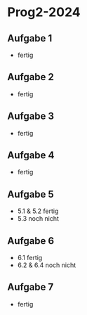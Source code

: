 # Prog2-2024

## Aufgabe 1 
- fertig

## Aufgabe 2
- fertig

## Aufgabe 3
- fertig

## Aufgabe 4
- fertig

## Aufgabe 5
- 5.1 & 5.2 fertig
- 5.3 noch nicht

## Aufgabe 6
- 6.1 fertig
- 6.2 & 6.4 noch nicht

## Aufgabe 7
- fertig